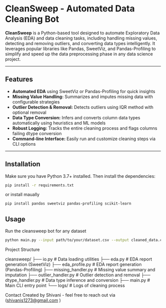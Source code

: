 # CleanSweep - Automated Data Cleaning Bot

**CleanSweep** is a Python-based tool designed to automate Exploratory Data Analysis (EDA) and data cleaning tasks, including handling missing values, detecting and removing outliers, and converting data types intelligently. It leverages popular libraries like Pandas, SweetViz, and Pandas-Profiling to simplify and speed up the data preprocessing phase in any data science project.

---

## Features

- **Automated EDA** using SweetViz or Pandas-Profiling for quick insights  
- **Missing Value Handling:** Summarizes and imputes missing data with configurable strategies  
- **Outlier Detection & Removal:** Detects outliers using IQR method with optional removal  
- **Data Type Conversion:** Infers and converts column data types automatically using heuristics and ML models  
- **Robust Logging:** Tracks the entire cleaning process and flags columns failing dtype conversion  
- **Command-line Interface:** Easily run and customize cleaning steps via CLI options  

---

## Installation

Make sure you have Python 3.7+ installed. Then install the dependencies:

```bash
pip install -r requirements.txt
```

or install maually
```bash
pip install pandas sweetviz pandas-profiling scikit-learn
```

## Usage
Run the cleansweep bot for any dataset
```bash
python main.py --input path/to/your/dataset.csv --output cleaned_data.csv --handle-missing --handle-outliers --handle-dtypes
```

Project Structure

cleansweep/
├── io.py                # Data loading utilities
├── eda.py               # EDA report generation (SweetViz)
├── eda_profile.py       # EDA report generation (Pandas-Profiling)
├── missing_handler.py   # Missing value summary and imputation
├── outlier_handler.py   # Outlier detection and removal
├── dtype_handler.py     # Data type inference and conversion
├── main.py              # Main CLI entry point
└── logs/                # Logs of cleaning process



Contact
Created by Shivani - feel free to reach out via (shivanis1273@gmail.com )

